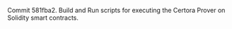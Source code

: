 Commit 581fba2.                    Build and Run scripts for executing the Certora Prover on Solidity smart contracts.
